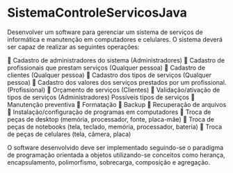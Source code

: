 # SistemaControleServicosJava

Desenvolver um software para gerenciar um sistema de
serviços de informática e manutenção em computadores e celulares. O sistema deverá
ser capaz de realizar as seguintes operações:

 Cadastro de administradores do sistema (Administradores)
 Cadastro de profissionais que prestam serviços (Qualquer pessoa)
 Cadastro de clientes (Qualquer pessoa)
 Cadastro dos tipos de serviços (Qualquer pessoa)
 Cadastro dos valores dos serviços prestados por um profissional. (Profissional)
 Orçamento de serviços (Clientes)
 Validação/ativação de tipos de serviços (Administradores)
Possíveis tipos de serviços
 Manutenção preventiva
 Formatação
 Backup
 Recuperação de arquivos
 Instalação/configuração de programas em computadores
 Troca de peças de desktop (memória, processador, fonte, placa-mãe)
 Troca de peças de notebooks (tela, teclado, memória, processador, bateria)
 Troca de peças de celulares (tela, câmera, placa)

O software desenvolvido deve ser implementado seguindo-se o paradigma de
programação orientada a objetos utilizando-se conceitos como herança,
encapsulamento, polimorfismo, sobrecarga, composição e agregação.
